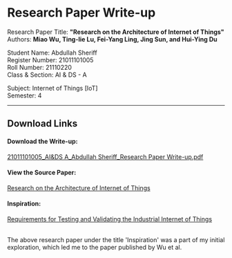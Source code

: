 # Research Paper Write-up

Research Paper Title: <b>"Research on the Architecture of Internet of Things"</b>
<br>
Authors: <b>Miao Wu, Ting-lie Lu, Fei-Yang Ling, Jing Sun, and Hui-Ying Du</b>

Student Name: Abdullah Sheriff
<br>
Register Number: 21011101005
<br>
Roll Number: 21110220
<br>
Class & Section: AI & DS - A

Subject: Internet of Things [IoT]
<br>
Semester: 4

<hr>

<b><h2>Download Links</b></h2> 

<h4>Download the Write-up:</h4><a href="https://github.com/SheriffAbdullah/paper-review-iot-architecture/files/10519296/21011101005_AI.DS.A_Abdullah.Sheriff_Research.Paper.Write-up.pdf" target="_blank">21011101005_AI&DS A_Abdullah Sheriff_Research Paper Write-up.pdf</a>

<h4>View the Source Paper:</h4><a href="https://ieeexplore.ieee.org/document/5579493" target="_blank">Research on the Architecture of Internet of Things</a>

<br>

<h4>Inspiration:</h4><a href="https://ieeexplore.ieee.org/document/8411739" target="_blank">Requirements for Testing and Validating the Industrial Internet of Things</a> 

<br>
<br>

The above research paper under the title 'Inspiration' was a part of my initial exploration, which led me to the paper published by Wu et al.


